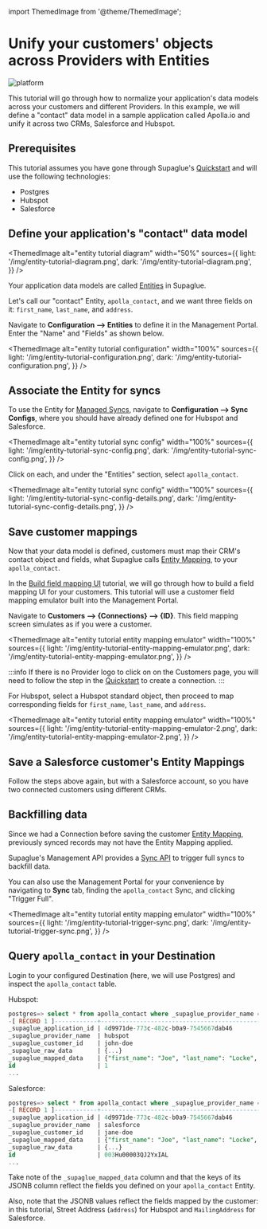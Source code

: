 import ThemedImage from '@theme/ThemedImage';

# Unify your customers' objects across Providers with Entities

![platform](https://img.shields.io/badge/Platform%20Tutorial-009be5)

This tutorial will go through how to normalize your application's data models across your customers and different Providers. In this example, we will define a "contact" data model in a sample application called Apolla.io and unify it across two CRMs, Salesforce and Hubspot.

## Prerequisites

This tutorial assumes you have gone through Supaglue's [Quickstart](../quickstart) and will use the following technologies:

- Postgres
- Hubspot
- Salesforce

## Define your application's "contact" data model

<ThemedImage
alt="entity tutorial diagram"
width="50%"
sources={{
    light: '/img/entity-tutorial-diagram.png',
    dark: '/img/entity-tutorial-diagram.png',
  }}
/>

Your application data models are called [Entities](../platform/entities/overview) in Supaglue.

Let's call our "contact" Entity, `apolla_contact`, and we want three fields on it: `first_name`, `last_name`, and `address`.

Navigate to **Configuration --> Entities** to define it in the Management Portal. Enter the "Name" and "Fields" as shown below.

<ThemedImage
alt="entity tutorial configuration"
width="100%"
sources={{
    light: '/img/entity-tutorial-configuration.png',
    dark: '/img/entity-tutorial-configuration.png',
  }}
/>

## Associate the Entity for syncs

To use the Entity for [Managed Syncs](../integration-patterns/managed-syncs), navigate to **Configuration --> Sync Configs**, where you should have already defined one for Hubspot and Salesforce.

<ThemedImage
alt="entity tutorial sync config"
width="100%"
sources={{
    light: '/img/entity-tutorial-sync-config.png',
    dark: '/img/entity-tutorial-sync-config.png',
  }}
/>

Click on each, and under the "Entities" section, select `apolla_contact`.

<ThemedImage
alt="entity tutorial sync config"
width="100%"
sources={{
    light: '/img/entity-tutorial-sync-config-details.png',
    dark: '/img/entity-tutorial-sync-config-details.png',
  }}
/>

## Save customer mappings

Now that your data model is defined, customers must map their CRM's contact object and fields, what Supaglue calls [Entity Mapping](../platform/entities/overview#entity-mapping), to your `apolla_contact`.

In the [Build field mapping UI](./build-field-mapping-ui) tutorial, we will go through how to build a field mapping UI for your customers. This tutorial will use a customer field mapping emulator built into the Management Portal.

Navigate to **Customers --> {Connections} --> {ID}**. This field mapping screen simulates as if you were a customer.

<ThemedImage
alt="entity tutorial entity mapping emulator"
width="100%"
sources={{
    light: '/img/entity-tutorial-entity-mapping-emulator.png',
    dark: '/img/entity-tutorial-entity-mapping-emulator.png',
  }}
/>

:::info
If there is no Provider logo to click on on the Customers page, you will need to follow the step in the [Quickstart](../quickstart#7-create-a-connection) to create a connection.
:::

For Hubspot, select a Hubspot standard object, then proceed to map corresponding fields for `first_name`, `last_name`, and `address`.

<ThemedImage
alt="entity tutorial entity mapping emulator"
width="100%"
sources={{
    light: '/img/entity-tutorial-entity-mapping-emulator-2.png',
    dark: '/img/entity-tutorial-entity-mapping-emulator-2.png',
  }}
/>

## Save a Salesforce customer's Entity Mappings

Follow the steps above again, but with a Salesforce account, so you have two connected customers using different CRMs.

## Backfilling data

Since we had a Connection before saving the customer [Entity Mapping](../platform/entities/overview#entity-mapping), previously synced records may not have the Entity Mapping applied.

Supaglue's Management API provides a [Sync API](../api/v2/mgmt/trigger-sync) to trigger full syncs to backfill data.

You can also use the Management Portal for your convenience by navigating to **Sync** tab, finding the `apolla_contact` Sync, and clicking "Trigger Full".

<ThemedImage
alt="entity tutorial entity mapping emulator"
width="100%"
sources={{
    light: '/img/entity-tutorial-trigger-sync.png',
    dark: '/img/entity-tutorial-trigger-sync.png',
  }}
/>

## Query `apolla_contact` in your Destination

Login to your configured Destination (here, we will use Postgres) and inspect the `apolla_contact` table.

Hubspot:

```sql
postgres=> select * from apolla_contact where _supaglue_provider_name = 'hubspot' limit 1;
-[ RECORD 1 ]------------+--------------------------------------------------------------------------------------------------------------------------------------------
_supaglue_application_id | 4d9971de-773c-482c-b0a9-7545667dab46
_supaglue_provider_name  | hubspot
_supaglue_customer_id    | john-doe
_supaglue_raw_data       | {...}
_supaglue_mapped_data    | {"first_name": "Joe", "last_name": "Locke", "address": "4 Windmill St."}
id                       | 1
...
```

Salesforce:

```sql
postgres=> select * from apolla_contact where _supaglue_provider_name = 'salesforce' limit 1;
-[ RECORD 1 ]------------+-----------------------------------------------------------------------
_supaglue_application_id | 4d9971de-773c-482c-b0a9-7545667dab46
_supaglue_provider_name  | salesforce
_supaglue_customer_id    | jane-doe
_supaglue_mapped_data    | {"first_name": "Joe", "last_name": "Locke", "address": "4 Windmill St. London, W1T 2HZ, England"}
_supaglue_raw_data       | {...}
id                       | 003Hu00003QJ2YxIAL
...
```

Take note of the `_supaglue_mapped_data` column and that the keys of its JSONB column reflect the fields you defined on your `apolla_contact` Entity.

Also, note that the JSONB values reflect the fields mapped by the customer: in this tutorial, Street Address (`address`) for Hubspot and `MailingAddress` for Salesforce.
